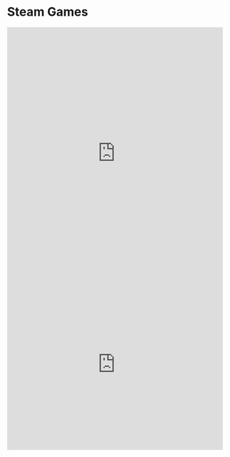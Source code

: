 # Steam Games

<iframe title="Череда отличных решений" aria-label="chart" id="datawrapper-chart-0TP0P" src="https://datawrapper.dwcdn.net/0TP0P/1/" scrolling="no" frameborder="0" style="width: 0; min-width: 100% !important; border: none;" height="587"></iframe><script type="text/javascript">!function(){"use strict";window.addEventListener("message",(function(a){if(void 0!==a.data["datawrapper-height"])for(var e in a.data["datawrapper-height"]){var t=document.getElementById("datawrapper-chart-"+e)||document.querySelector("iframe[src*='"+e+"']");t&&(t.style.height=a.data["datawrapper-height"][e]+"px")}}))}();
</script>

<iframe title="Сквозь года" aria-label="Interactive line chart" id="datawrapper-chart-pDfrm" src="https://datawrapper.dwcdn.net/pDfrm/2/" scrolling="no" frameborder="0" style="width: 0; min-width: 100% !important; border: none;" height="400"></iframe><script type="text/javascript">!function(){"use strict";window.addEventListener("message",(function(a){if(void 0!==a.data["datawrapper-height"])for(var e in a.data["datawrapper-height"]){var t=document.getElementById("datawrapper-chart-"+e)||document.querySelector("iframe[src*='"+e+"']");t&&(t.style.height=a.data["datawrapper-height"][e]+"px")}}))}();
</script>